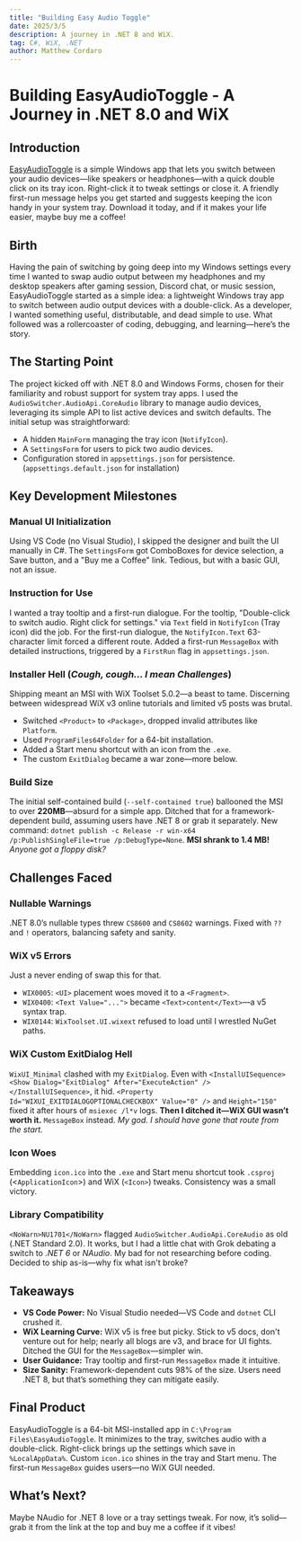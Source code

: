 ```yaml
---
title: "Building Easy Audio Toggle"
date: 2025/3/5
description: A journey in .NET 8 and WiX.
tag: C#, WiX, .NET
author: Matthew Cordaro
---
```


# Building EasyAudioToggle - A Journey in .NET 8.0 and WiX

## Introduction

[EasyAudioToggle](/applications/EasyAudioToggle.msi) is a simple Windows app that lets you switch between your audio 
devices—like speakers or headphones—with a quick double click on its tray icon. Right-click it to tweak settings or close it. A friendly first-run message helps you get started and suggests keeping the icon handy in your system tray. Download it today, and if it makes your life easier, maybe buy me a coffee!


## Birth 

Having the pain of switching by going deep into my Windows settings every time I wanted to swap audio output between my headphones and my desktop speakers after gaming session, Discord chat, or music session, EasyAudioToggle started as a simple idea: a lightweight Windows tray app to switch between audio output devices with a double-click. As a developer, I wanted something useful, distributable, and dead simple to use. What followed was a rollercoaster of coding, debugging, and learning—here’s the story.

## The Starting Point

The project kicked off with .NET 8.0 and Windows Forms, chosen for their familiarity and robust support for system tray apps. I used the `AudioSwitcher.AudioApi.CoreAudio` library to manage audio devices, leveraging its simple API to list active devices and switch defaults. The initial setup was straightforward:

- A hidden `MainForm` managing the tray icon (`NotifyIcon`).
- A `SettingsForm` for users to pick two audio devices.
- Configuration stored in `appsettings.json` for persistence. (`appsettings.default.json` for installation)

## Key Development Milestones

### Manual UI Initialization

Using VS Code (no Visual Studio), I skipped the designer and built the UI manually in C#. The `SettingsForm` got ComboBoxes for device selection, a Save button, and a "Buy me a Coffee" link. Tedious, but with a basic GUI, not an issue.

### Instruction for Use

I wanted a tray tooltip and a first-run dialogue. For the tooltip, "Double-click to switch audio. Right click for settings." via `Text` field in `NotifyIcon` (Tray icon) did the job.  For the first-run dialogue, the `NotifyIcon.Text` 63-character limit forced a different route. Added a first-run `MessageBox` with detailed instructions, triggered by a `FirstRun` flag in `appsettings.json`.

### Installer Hell (_Cough, cough... I mean Challenges_)

Shipping meant an MSI with WiX Toolset 5.0.2—a beast to tame. Discerning between widespread WiX v3 online tutorials and limited v5 posts was brutal.

- Switched `<Product>` to `<Package>`, dropped invalid attributes like `Platform`.
- Used `ProgramFiles64Folder` for a 64-bit installation.
- Added a Start menu shortcut with an icon from the `.exe`.
- The custom `ExitDialog` became a war zone—more below.

### Build Size

The initial self-contained build (`--self-contained true`) ballooned the MSI to over **220MB**—absurd for a simple app. Ditched that for a framework-dependent build, assuming users have .NET 8 or grab it separately. New command: `dotnet publish -c Release -r win-x64 /p:PublishSingleFile=true /p:DebugType=None`. **MSI shrank to 1.4 MB!** _Anyone got a floppy disk?_

## Challenges Faced

### Nullable Warnings

.NET 8.0’s nullable types threw `CS8600` and `CS8602` warnings. Fixed with `??` and `!` operators, balancing safety and sanity.

### WiX v5 Errors

Just a never ending of swap this for that.  

- `WIX0005`: `<UI>` placement woes moved it to a `<Fragment>`.
- `WIX0400`: `<Text Value="...">` became `<Text>content</Text>`—a v5 syntax trap.
- `WIX0144`: `WixToolset.UI.wixext` refused to load until I wrestled NuGet paths.

### WiX Custom ExitDialog Hell

`WixUI_Minimal` clashed with my `ExitDialog`. Even with `<InstallUISequence><Show Dialog="ExitDialog" After="ExecuteAction" /></InstallUISequence>`, it hid. `<Property Id="WIXUI_EXITDIALOGOPTIONALCHECKBOX" Value="0" />` and `Height="150"` fixed it after hours of `msiexec /l*v` logs. **Then I ditched it—WiX GUI wasn’t worth it.**  `MessageBox` instead.  _My god. I should have gone that route from the start._ 

### Icon Woes

Embedding `icon.ico` into the `.exe` and Start menu shortcut took `.csproj` (<`ApplicationIcon`>) and WiX (`<Icon>`) tweaks. Consistency was a small victory.

### Library Compatibility

`<NoWarn>NU1701</NoWarn>` flagged `AudioSwitcher.AudioApi.CoreAudio` as old (.NET Standard 2.0). It works, but I had a little chat with Grok debating a switch to _.NET 6_ or _NAudio_.  My bad for not researching before coding. Decided to ship as-is—why fix what isn't broke?

## Takeaways

- **VS Code Power:** No Visual Studio needed—VS Code and `dotnet` CLI crushed it.
- **WiX Learning Curve:** WiX v5 is free but picky. Stick to v5 docs, don't venture out for help; nearly all blogs are v3, and brace for UI fights. Ditched the GUI for the `MessageBox`—simpler win.
-  **User Guidance:** Tray tooltip and first-run `MessageBox` made it intuitive.
-  **Size Sanity:** Framework-dependent cuts 98% of the size. Users need .NET 8, but that’s something they can mitigate easily.

## Final Product

EasyAudioToggle is a 64-bit MSI-installed app in `C:\Program Files\EasyAudioToggle`. It minimizes to the tray, switches audio with a double-click.  Right-click brings up the settings which save in `%LocalAppData%`. Custom `icon.ico` shines in the tray and Start menu. The first-run `MessageBox` guides users—no WiX GUI needed.

## What’s Next?

Maybe NAudio for .NET 8 love or a tray settings tweak. For now, it’s solid—grab it from the link at the top and buy me a coffee if it vibes!